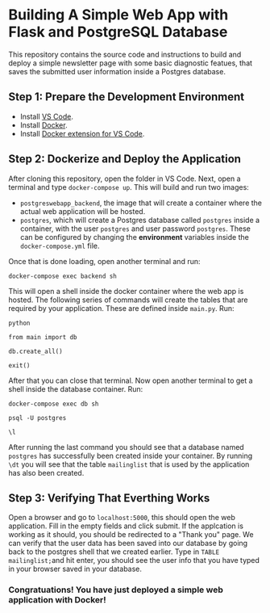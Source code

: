 # **Building A Simple Web App with Flask and PostgreSQL Database**
This repository contains the source code and instructions to build and deploy a simple newsletter page with some basic diagnostic featues, that saves the submitted user information inside a Postgres database.

## **Step 1: Prepare the Development Environment**
- Install [VS Code](https://code.visualstudio.com/download).
- Install [Docker](https://docs.docker.com/desktop/windows/install/). 
- Install [Docker extension for VS Code](https://marketplace.visualstudio.com/items?itemName=ms-azuretools.vscode-docker).

## **Step 2: Dockerize and Deploy the Application**
After cloning this repository, open the folder in VS Code. Next, open a terminal and type `docker-compose up`.
This will build and run two images:

- `postgreswebapp_backend`, the image that will create a container where the actual web application will be hosted.
- `postgres`, which will create a Postgres database called `postgres` inside a container, with the user `postgres` and user password `postgres`. These can be configured by changing the **environment** variables inside the `docker-compose.yml` file.

Once that is done loading, open another terminal and run:

`docker-compose exec backend sh`

This will open a shell inside the docker container where the web app is hosted. The following series of commands will create the tables that are required by your application. These are defined inside `main.py`. 
Run:

`python`

`from main import db`

`db.create_all()`

`exit()`

After that you can close that terminal. Now open another terminal to get a shell inside the database container. Run:

`docker-compose exec db sh`

`psql -U postgres`

`\l`

After running the last command you should see that a database named `postgres` has successfully been created inside your container. By running `\dt` you will see that the table `mailinglist` that is used by the application has also been created.

## **Step 3: Verifying That Everthing Works**
Open a browser and go to `localhost:5000`, this should open the web application. Fill in the empty fields and click submit. If the applcation is working as it should, you should be redirected to a "Thank you" page. We can verify that the user data has been saved into our database by going back to the postgres shell that we created earlier. Type in `TABLE mailinglist;`and hit enter, you should see the user info that you have typed in your browser saved in your database.

### Congratuations! You have just deployed a simple web application with Docker!